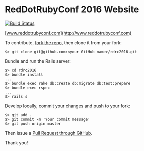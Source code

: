 # RedDotRubyConf 2016 Website

[![Build Status](https://travis-ci.org/reddotrubyconf/rdrc2016.svg?branch=master)](https://travis-ci.org/reddotrubyconf/rdrc2016)

[www.reddotrubyconf.com](http://www.reddotrubyconf.com)


To contribute, [fork the repo](https://help.github.com/articles/fork-a-repo/), then clone it from your fork:

```
$> git clone git@github.com:<your GitHub name>/rdrc2016.git
```

Bundle and run the Rails server:

```
$> cd rdrc2016
$> bundle install
...
$> bundle exec rake db:create db:migrate db:test:prepare
$> bundle exec rspec
...
$> rails s
```

Develop locally, commit your changes and push to your fork:

```
$> git add .
$> git commit -m 'Your commit message'
$> git push origin master
```

Then issue a [Pull Request through GitHub](https://help.github.com/articles/using-pull-requests/).

Thank you!
